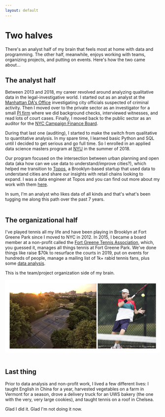 ```yaml
---
layout: default
---
```

# Two halves

There's an analyst half of my brain that feels most at home with data and programming. The other half, meanwhile, enjoys working with teams, organizing projects, and putting on events. Here's how the two came about...

## The analyst half

Between 2013 and 2018, my career revolved around analyzing qualitative data in the legal-investigative world. I started out as an analyst at the [Manhattan DA's Office](https://www.manhattanda.org/district-attorney-vance-announces-expansion-anti-corruption-unit/) investigating city officials suspected of criminal activity. Then I moved over to the private sector as an investigator for a small [PI firm](https://www.questinvestigates.com/) where we did background checks, interviewed witnesses, and read lots of court cases. Finally, I moved back to the public sector as an auditor for the [NYC Campaign Finance Board](https://www.nyccfb.info/).

During that last one (auditing), I started to make the switch from qualitative to quantitative analysis. In my spare time, I learned basic Python and SQL until I decided to get serious and go full time. So I enrolled in an applied data science masters program at [NYU](https://cusp.nyu.edu/) in the summer of 2018. 

Our program focused on the intersection between urban planning and open data (aka how can we use data to understand/improve cities?), which helped me transition to [Topos](https://topos.com/), a Brooklyn-based startup that used data to understand cities and share our insights with retail chains looking to expand. I was a data engineer at Topos and you can find out more about my work with them [here](./projects.md).

In sum, I'm an analyst who likes data of all kinds and that's what's been tugging me along this path over the past 7 years.
<br>
<br>
## The organizational half

I've played tennis all my life and have been playing in Brooklyn at Fort Greene Park since I moved to NYC in 2012. In 2015, I became a board member at a non-profit called the [Fort Greene Tennis Association](http://www.fortgreenetennis.org/), which, you guessed it, manages all things tennis at Fort Greene Park. We've done things like raise $70k to resurface the courts in 2019, put on events for hundreds of people, manage a mailing list of 1k+ rabid tennis fans, plus some [data analysis](./projects-tennis.md).

This is the team/project organization side of my brain.

<a href = "assets/images/tennis-v4.png"><img src="assets/images/tennis-v4.png" alt="Fort Greene tennis"></a>
<br>
<br>
## Last thing

Prior to data analysis and non-profit work, I lived a few different lives: I taught English in China for a year, harvested vegetables on a farm in Vermont for a season, drove a delivery truck for an UWS bakery (the one with the very, very large cookies), and taught tennis on a roof in Chelsea.

Glad I did it. Glad I'm not doing it now.